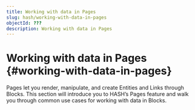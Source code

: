 ```yaml
---
title: Working with data in Pages
slug: hash/working-with-data-in-pages
objectId: ???
description: Working with data in Pages
---
```


# Working with data in Pages {#working-with-data-in-pages}

Pages let you render, manipulate, and create Entities and Links through Blocks. This section will introduce you to HASH’s Pages feature and walk you through common use cases for working with data in Blocks.
